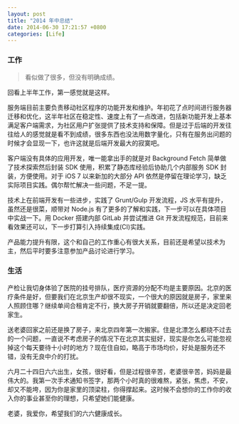 ```yaml
---
layout: post
title: "2014 年中总结"
date: 2014-06-30 17:21:57 +0800
categories: [Life]
---
```


### 工作

> 看似做了很多，但没有明确成绩。

回看上半年工作，第一感觉就是这样。

服务端目前主要负责移动社区程序的功能开发和维护。年初花了点时间进行服务器迁移和优化，这半年社区在稳定性、速度上有了一点改进，包括新功能开发上基本满足客户端需求，为社区用户扩张提供了技术支持和保障。但是过于后端的开发往往给人的感觉就是看不到成绩，很多东西也没法用数字量化，只有在服务出问题的时候才会显现一下，也许这就是后端开发最大的寂寞吧。

客户端没有具体的应用开发，唯一能拿出手的就是对 Background Fetch 简单做了技术探索然后封装 SDK 使用，积累了静态库经验后协助几个内部服务 SDK 封装，方便使用。对于 iOS 7 以来新加的大部分 API 依然是停留在理论学习，缺乏实际项目实践。偶尔帮忙解决一些问题，不足一提。

技术上在前端开发有一些进步，实践了 Grunt/Gulp 开发流程，JS 水平有提升，虽然还是很菜，顺带对 Node.js 有了更多的了解和实践，下一步可以在具体项目中实战一下。用 Docker 搭建内部 GitLab 并尝试推进 Git 开发流程规范，目前来看效果还可以，下一步打算引入持续集成(CI)实践。

产品能力提升有限，这个和自己的工作重心有很大关系，目前还是希望以技术为主，然后平时要多注意参加产品讨论进行学习。

### 生活

产检让我切身体验了医院的挂号排队，医疗资源的分配不均是主要原因。北京的医疗条件是好，但要我们在北京生产却很不现实，一个很大的原因就是房子，家里来人照顾住哪？继续单间合租肯定不行，换大房子开销就要翻倍，所以还是决定回老家生。

送老婆回家之前还是换了房子，来北京四年第一次搬家。住是北漂怎么都绕不过去的一个问题，一直说不考虑房子的情况下在北京其实挺好，现实是你怎么可能忽视掉这个每天要待十小时的地方？现在住自如，略高于市场均价，好处是服务还不错，没有无良中介的打扰。

六月二十四日六六出生，女孩，很好看，但是过程很辛苦，老婆很辛苦，妈妈是最伟大的。我第一次手术通知书签字，那两个小时真的很难熬，紧张，焦虑，不安，却又不能垮，因为你是家里的顶梁柱，你得撑起来。这时候不会想你的工作你的收入你的事业甚至你的理想，只希望她们能健康。

老婆，我爱你，希望我们的六六健康成长。

